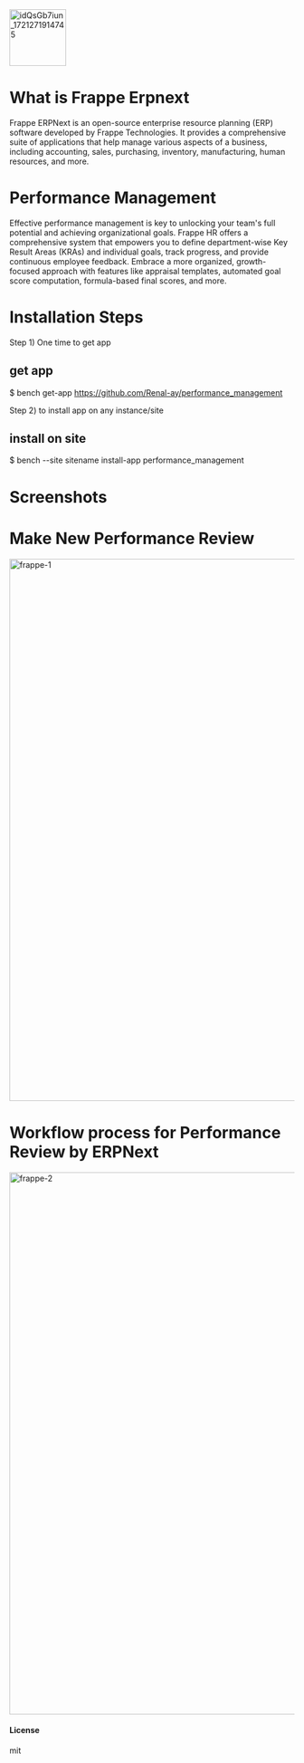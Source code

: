 <img width="100" alt="idQsGb7iun_1721271914745" src="https://github.com/user-attachments/assets/d0d415f7-390f-4e4c-988a-44764de55704">

# What is Frappe Erpnext
Frappe ERPNext is an open-source enterprise resource planning (ERP) software developed by Frappe Technologies. It provides a comprehensive suite of applications that help manage various aspects of a business, including accounting, sales, purchasing, inventory, manufacturing, human resources, and more.

# Performance Management
Effective performance management is key to unlocking your team's full potential and achieving organizational goals. Frappe HR offers a comprehensive system that empowers you to define department-wise Key Result Areas (KRAs) and individual goals, track progress, and provide continuous employee feedback. Embrace a more organized, growth-focused approach with features like appraisal templates, automated goal score computation, formula-based final scores, and more.

# Installation Steps
Step 1) One time to get app
## get app
$ bench get-app https://github.com/Renal-ay/performance_management


Step 2) to install app on any instance/site
## install on site
$ bench --site sitename install-app performance_management

# Screenshots

# Make New Performance Review
<img width="958" alt="frappe-1" src="https://github.com/user-attachments/assets/28f3853a-626d-4c60-8b88-628642809ded">

# Workflow process for Performance Review by ERPNext

<img width="958" alt="frappe-2" src="https://github.com/user-attachments/assets/854832af-117c-4d08-bde3-7f4318bf7799">

#### License

mit

